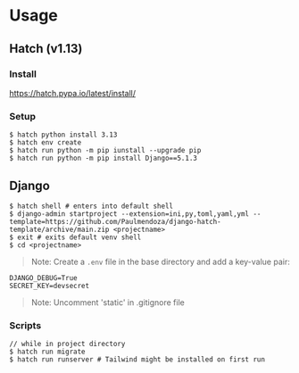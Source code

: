 # Usage

## Hatch (v1.13)
### Install
https://hatch.pypa.io/latest/install/
### Setup
```console
$ hatch python install 3.13
$ hatch env create
$ hatch run python -m pip iunstall --upgrade pip
$ hatch run python -m pip install Django==5.1.3
```

## Django
```console
$ hatch shell # enters into default shell
$ django-admin startproject --extension=ini,py,toml,yaml,yml --template=https://github.com/Paulmendoza/django-hatch-template/archive/main.zip <projectname>
$ exit # exits default venv shell
$ cd <projectname>
```

> Note: Create a `.env` file in the base directory and add a key-value pair:
```
DJANGO_DEBUG=True
SECRET_KEY=devsecret
```

> Note: Uncomment 'static' in .gitignore file

### Scripts
```console
// while in project directory
$ hatch run migrate
$ hatch run runserver # Tailwind might be installed on first run
```